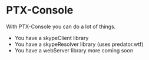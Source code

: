 # PTX-Console
With PTX-Console you can do a lot of things.
- You have a skypeClient library
- You have a skypeResolver library (uses predator.wtf)
- You have a webServer library
more coming soon